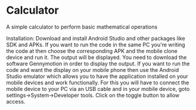 # Calculator
A simple calculator to perform basic mathematical operations

Installation:
Download and install Android Studio and other packages like SDK and APKs.
If you want to run the code in the same PC you're writing the code at then choose the corresponding APK and the mobile clone device and run it.
The output will be displayed. You need to download the software Gennymotion in order to display the output.
If you want to run the code and want the display on your mobile phone then use the Android Studio emulator which allows you to have the application installed on your mobile devices and work functionally.
For this you will have to connect the mobile device to your PC via an USB cable and in your mobile device,
goto settings->System->Developer tools. Click on the toggle button to allow access.
